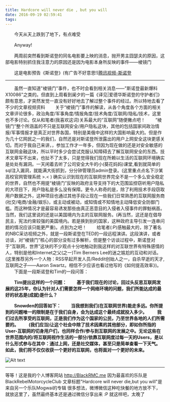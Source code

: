 ```yaml
---
title: Hardcore will never die , but you will
date: 2016-09-19 02:59:41
tags:
---
```

　　今天从天上跌到了地下，有点难受

　　Anyway! 

　　两周前突然看到斯诺登的同名电影要上映的消息，抛开男主囧瑟夫的原因，这部电影特别抓住我注意力的原因还是因为电影本身所反映的事件——棱镜门

　　这是电影预告《斯诺登》(有广告不好意思!)[腾讯视频-斯诺登](http://static.video.qq.com/TPout.swf?vid=v1412lpsl94&auto=0)

---
　　虽然一直知道"棱镜门"事件，也不时会看到相关消息——"斯诺登最新爆料X10086"之类的。但直到上周看到阑夕的一篇《译见|爱德华斯诺登的守护者们》颇有意思，才突然发觉一直没有好好地去了解过整个事件的经过。所以特地去看了不少的文章视频资料
　　关于“棱镜门”事件的解读，从各个角度各个方面的相关文章评论很多，政治角度/军事角度/情报角度/技术角度/互联网/隐私/技术，这里也不多讨论。仅从和笔者(我喜欢这词)关系最大的“互联网”随便撇点吧！
　　“棱镜门”整个所涵盖的不只是互联网安全/用户隐私这块，其他的包括国家间政治情报/军事情报才是真正对世界各国，特别是美俄中这样的大国影响最大的。但是作为几十亿网民之一的我们，自然还是对斯诺登所泄露出的用户上网安全这块更感关切。而对于我自己来讲，，参加工作才一年多，但因为现在做的还是对安全敏感的互联网金融这块，所以平时多少会尝试克服认知障碍去了解互联网安全的东西。技术文章写不出来，也扯不了太多，只是觉得我们现在所赖以生活的互联网环境确实是处处有漏洞。一天闲着去听了公司安全大牛的小(葵花妈妈)课堂,看到就简单的sql注入漏洞，就能满大街抓到，分分钟管理员admin登录。(这里重点点名下沙某高校官网管理系统 >.< ) 确实认识到现在的互联网世界完全不是一个多么安全稳定的世界，自然也不用提“棱镜门”反映的政府主导支持下的大范围监控窃听用户隐私的大项目下，用户隐私是多么没有保障。更令人称奇的是，除了利用技术手段窃取用户数据之外，这种项目也通过其他手段让现在一些我们日常熟悉的互联网服务商(社交/电商/金融/娱乐)，或主动或被动，或知情或不知情地主动降低安全防御门槛。而这种情况才是最容易诱发那些由真正恶意目的入侵者入侵事件的罪魁祸首。当然，我们这里说的还是以美国境内为主的互联网服务。(再当然，这还是在倡导民主，宪法约束较强的美国境内。若是换到别的国家，这种政府主导引发一连串问题的情况应该只能更严重)。点到为之吧！
　　给笔者(:P)感触最大的，除了著名的NBC采访视频之外，就是一段斯诺登在TED的一段远程演讲。这段演讲，或者访谈，对“棱镜门”核心的部分没有过多解析，但是整个访谈过程中，斯诺登对于“互联网，世界”这块的不少观点十分地触动到我这样的对互联世界有特殊感情的人，特别是他和Internet之父(之一)Tim Berners Lee的迷之尴尬的互动和对话。(这里推荐另外一个人物：RSS早起开发人员/Reddit创始人之一，自杀早逝的天才,互联网之子——Aaron Swartz。相信不少应该也看过他写的《如何提高效率》)。
　　下面是一段斯诺登和Tim的一段问答：
  

　　**Tim提出这样的一个问题：**
　　**基于我们现在的讨论，回过头反思互联网发展的这25年，你认为针对人们需要怎样一个网络环境的问题，我们所能达成的最好的状态是(成就)是什么？**

　　**Snowden的回答如下：**
　　**当我想到我们(在互联网世界)能走多远。你所提到的问题唯一的限制是在于我们自身，会为达成这个最终成就投入多少。**
　　**我们过去所享受的互联网，正是我们作为这个国家的公民，乃至世界各地的人们所需要的。**
　　**(我们应当)让这个社会中除了技术因素的其他部分，即如你所指的User-互联网的切身用户们，也同样合作/参与到互联网的发展之中。无论这些在世界范围内的/将互联网视作生活的一部分/依靠互联网度过每一天的Users，是以什么形式参与在其中：通过上网，还是社交媒体，甚至只是简单查看一下天气。**
　　**如此，我们将不仅仅收获一个更好的互联网，也将面对一个更好的未来。**

![Alt text](/images/snowden.jpg)

- - -



等等！这是我的个人博客网站 http://BlackRMC.me
因为最喜欢的乐队是 BlackRebelMotorcycleClub
文章标题"Hardcore will never die,but you will"是来自另一个乐队Mogwai的专辑
很多想法，微博微信这种吃快餐的地方放不下，就放这里了，虽然最终基本还是通过微信分享出来
:P 就这样吧，太晚了


